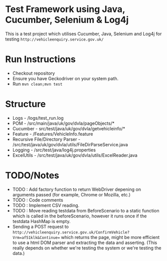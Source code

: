# Test Framework using Java, Cucumber, Selenium & Log4j

This is a  test project which utilises  Cucumber, Java, Selenium and Log4j for testing `http://vehicleenquiry.service.gov.uk/`


# Run Instructions
- Checkout repository
- Ensure you have Geckodriver on your system path.
- Run `mvn clean;mvn test`

# Structure
- Logs - /logs/test_run.log
- POM - /src/main/java/uk/gov/dvla/pageObjects/*
- Cucumber - src/test/java/uk/gov/dvla/getvehicleinfo/*
- Feature - /Features/VehicleInfo.feature
- Recursive File/Directory Parser - /src/test/java/uk/gov/dvla/utils/FileDirParseService.java
- Logging - /src/test/java/log4j.properties
- ExcelUtils - /src/test/java/uk/gov/dvla/utils/ExcelReader.java

# TODO/Notes
- TODO : Add factory function to return WebDriver depening on arguments passed (for example, Chrome or Mozilla, etc.)
- TODO : Code comments
- TODO : Implement CSV reading.
- TODO : Move reading testdata from BeforeScenario to a static function which is called in the beforeScenario, however it runs once if the testdata HashMap is empty.
- Sending a POST request to `http://vehicleenquiry.service.gov.uk/ConfirmVehicle?Vrm=af51klk&Continue=` which returns the page, might be more efficient to use a html DOM parser and extracting the data and asserting. (This really depends on whether we're testing the system or we're testing the data.)
